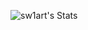 ![sw1art's Stats](https://github-readme-stats.vercel.app/api?username=sw1art&theme=tokyonight&show_icons=true&hide_border=true&count_private=true)
